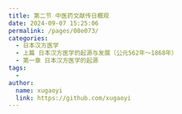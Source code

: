 ```yaml
---
title: 第二节 中医药文献传日概观
date: 2024-09-07 15:25:06
permalink: /pages/08e073/
categories:
  - 日本汉方医学
  - 上篇 日本汉方医学的起源与发展（公元562年～1868年）
  - 第一章 日本汉方医学的起源
tags:
  - 
author: 
  name: xugaoyi
  link: https://github.com/xugaoyi
---
```

